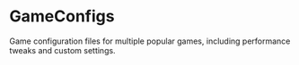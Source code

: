 # GameConfigs
Game configuration files for multiple popular games, including performance tweaks and custom settings.
